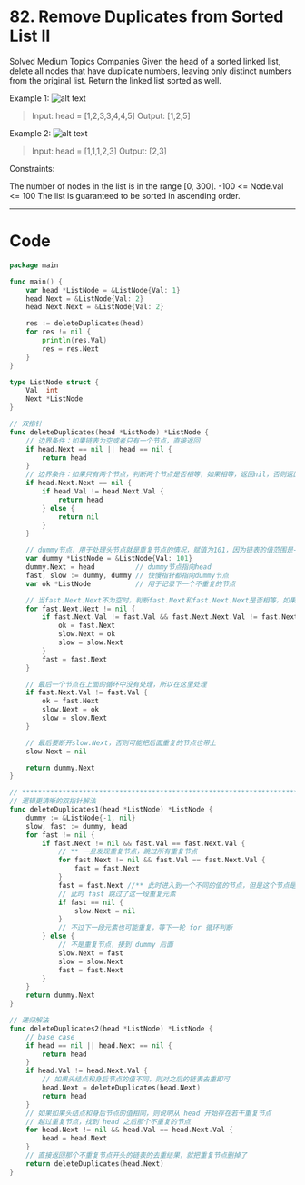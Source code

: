 # 82. Remove Duplicates from Sorted List II
Solved
Medium
Topics
Companies
Given the head of a sorted linked list, delete all nodes that have duplicate numbers, leaving only distinct numbers from the original list. Return the linked list sorted as well.


Example 1:
![alt text](https://assets.leetcode.com/uploads/2021/01/04/linkedlist1.jpg)
> Input: head = [1,2,3,3,4,4,5]
Output: [1,2,5]

Example 2:
![alt text](https://assets.leetcode.com/uploads/2021/01/04/linkedlist2.jpg)
> Input: head = [1,1,1,2,3]
Output: [2,3]


Constraints:

The number of nodes in the list is in the range [0, 300].
-100 <= Node.val <= 100
The list is guaranteed to be sorted in ascending order.

---

# Code
```go
package main

func main() {
	var head *ListNode = &ListNode{Val: 1}
	head.Next = &ListNode{Val: 2}
	head.Next.Next = &ListNode{Val: 2}

	res := deleteDuplicates(head)
	for res != nil {
		println(res.Val)
		res = res.Next
	}
}

type ListNode struct {
	Val  int
	Next *ListNode
}

// 双指针
func deleteDuplicates(head *ListNode) *ListNode {
	// 边界条件：如果链表为空或者只有一个节点，直接返回
	if head.Next == nil || head == nil {
		return head
	}
	// 边界条件：如果只有两个节点，判断两个节点是否相等，如果相等，返回nil，否则返回head
	if head.Next.Next == nil {
		if head.Val != head.Next.Val {
			return head
		} else {
			return nil
		}
	}

	// dummy节点，用于处理头节点就是重复节点的情况，赋值为101，因为链表的值范围是-100～100
	var dummy *ListNode = &ListNode{Val: 101}
	dummy.Next = head          // dummy节点指向head
	fast, slow := dummy, dummy // 快慢指针都指向dummy节点
	var ok *ListNode           // 用于记录下一个不重复的节点

	// 当fast.Next.Next不为空时，判断fast.Next和fast.Next.Next是否相等，如果不相等，说明fast.Next是不重复的节点，将slow.Next指向fast.Next，slow进一步
	for fast.Next.Next != nil {
		if fast.Next.Val != fast.Val && fast.Next.Next.Val != fast.Next.Val {
			ok = fast.Next
			slow.Next = ok
			slow = slow.Next
		}
		fast = fast.Next
	}

	// 最后一个节点在上面的循环中没有处理，所以在这里处理
	if fast.Next.Val != fast.Val {
		ok = fast.Next
		slow.Next = ok
		slow = slow.Next
	}

	// 最后要断开slow.Next，否则可能把后面重复的节点也带上
	slow.Next = nil

	return dummy.Next
}

// ********************************************************************************************************************
// 逻辑更清晰的双指针解法
func deleteDuplicates1(head *ListNode) *ListNode {
	dummy := &ListNode{-1, nil}
	slow, fast := dummy, head
	for fast != nil {
		if fast.Next != nil && fast.Val == fast.Next.Val {
			// ** 一旦发现重复节点，跳过所有重复节点
			for fast.Next != nil && fast.Val == fast.Next.Val {
				fast = fast.Next
			}
			fast = fast.Next //** 此时进入到一个不同的值的节点，但是这个节点是否重复还不知道，所以下一轮循环来判断
			// 此时 fast 跳过了这一段重复元素
			if fast == nil {
				slow.Next = nil
			}
			// 不过下一段元素也可能重复，等下一轮 for 循环判断
		} else {
			// 不是重复节点，接到 dummy 后面
			slow.Next = fast
			slow = slow.Next
			fast = fast.Next
		}
	}
	return dummy.Next
}

// 递归解法
func deleteDuplicates2(head *ListNode) *ListNode {
	// base case
	if head == nil || head.Next == nil {
		return head
	}
	if head.Val != head.Next.Val {
		// 如果头结点和身后节点的值不同，则对之后的链表去重即可
		head.Next = deleteDuplicates(head.Next)
		return head
	}
	// 如果如果头结点和身后节点的值相同，则说明从 head 开始存在若干重复节点
	// 越过重复节点，找到 head 之后那个不重复的节点
	for head.Next != nil && head.Val == head.Next.Val {
		head = head.Next
	}
	// 直接返回那个不重复节点开头的链表的去重结果，就把重复节点删掉了
	return deleteDuplicates(head.Next)
}
```
